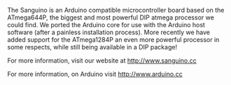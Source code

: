 The Sanguino is an Arduino compatible microcontroller board based on the ATmega644P, the biggest and most powerful DIP atmega processor we could find.  We ported the Arduino core for use with the Arduino host software (after a painless installation process).  More recently we have added support for the ATmega1284P an even more powerful processor in some respects, while still being available in a DIP package!

For more information, visit our website at http://www.sanguino.cc

For more information, on Arduino visit http://www.arduino.cc